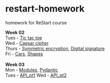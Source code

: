 # restart-homework
homework for ReStart course

**Week 02** <br>
Tues - [Tic tac toe](Week02/ticTacToe) <br>
Wed - [Caesar cipher](Week02/caesarCipher) <br>
Thurs - [Symmetric encryption](Week02/symmetricEncryptionOp), [Digital signature](Week02/digitalSignature)<br>
Fri - [Cars](Week02/cars), [Shapes](Week02/shapes)<br>
<br>
**Week 03** <br>
Mon - [Modules](Week03/modules), [Pydantic](Week03/pydantic)<br>
Tues - [API_pt1](Week03/api_pt1)
Wed - [API_pt2](Week03/api_p2)
